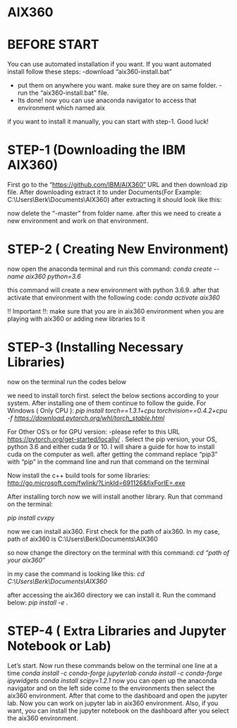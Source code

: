 # AIX360

# BEFORE START

You can use automated installation if you want. If you want automated install follow these steps:
-download “aix360-install.bat”
- put them on anywhere you want. make sure they are on same folder.
-run the “aix360-install.bat” file.
- Its done! now you can use anaconda navigator to access that environment which named aix

if you want to install it manually, you can start with step-1. Good luck!

# STEP-1 (Downloading the IBM AIX360)

First go to the “https://github.com/IBM/AIX360” URL and then download zip file. After downloading extract it to under Documents(For Example: C:\Users\Berk\Documents\AIX360) after extracting it should look like this:

now delete the “-master” from folder name.
after this we need to create a new environment and work on that environment.

# STEP-2 ( Creating New Environment)

now open the anaconda terminal and run this command:
*conda create --name aix360 python=3.6*

this command will create a new environment with python 3.6.9.
after that activate that environment with the following code:
*conda activate aix360*

!! Important !!: make sure that you are in aix360 environment when you are playing with aix360 or adding new libraries to it


# STEP-3 (Installing Necessary Libraries)

now on the terminal run the codes below

we need to install torch first. select the below sections according to your system. After installing one of them continue to follow the guide.
For Windows ( Only CPU ):
*pip install torch==1.3.1+cpu torchvision==0.4.2+cpu -f https://download.pytorch.org/whl/torch_stable.html*

For Other OS’s or for GPU version:
-please refer to this URL  https://pytorch.org/get-started/locally/ . Select the pip version, your OS, python 3.6 and either cuda 9 or 10. I will share a guide for how to install cuda on the computer as well. after getting the command replace “pip3” with “pip” in the command line and run that command on the terminal


Now install the c++ build tools for some libraries:
http://go.microsoft.com/fwlink/?LinkId=691126&fixForIE=.exe

After installing torch now we will install another library. Run that command on the terminal:

*pip install cvxpy*

now we can install aix360. First check for the path of aix360. In my case, path of aix360 is C:\Users\Berk\Documents\AIX360


so now change the directory on the terminal with this command:
*cd “path of your aix360”*

in my case the command is looking like this:
*cd C:\Users\Berk\Documents\AIX360*


after accessing the aix360 directory we can install it. Run the command below:
*pip install -e .*

# STEP-4 ( Extra Libraries and Jupyter Notebook or Lab)

Let’s start. Now run these commands below on the terminal one line at a time
*conda install -c conda-forge jupyterlab*
*conda install -c conda-forge ipywidgets*
*conda install scipy=1.2.1*
now you can open up the anaconda navigator and on the left side come to the environments then select the aix360 environment. After that come to the dashboard and open the jupyter lab. Now you can work on jupyter lab in aix360 environment. Also, if you want, you can install the jupyter notebook on the dashboard after you select the aix360 environment.

